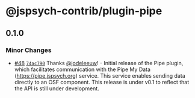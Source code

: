 # @jspsych-contrib/plugin-pipe

## 0.1.0

### Minor Changes

- [#48](https://github.com/jspsych/jspsych-contrib/pull/48) [`74ac790`](https://github.com/jspsych/jspsych-contrib/commit/74ac79018eb60a7396ed8b576496e94d79436daa) Thanks [@jodeleeuw](https://github.com/jodeleeuw)! - Initial release of the Pipe plugin, which facilitates communication with the Pipe My Data (https://pipe.jspsych.org) service. This service enables sending data directly to an OSF component. This release is under v0.1 to reflect that the API is still under development.
